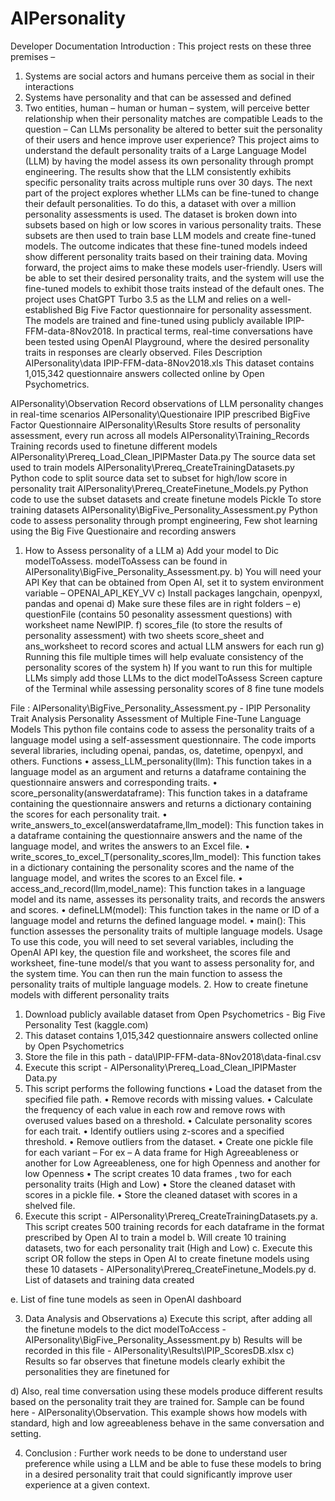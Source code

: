 # AIPersonality
Developer Documentation
Introduction : 
This project rests on these three premises – 
1.	Systems are social actors and humans perceive them as social in their interactions
2.	Systems have personality and that can be assessed and defined
3.	Two entities, human – human or human – system, will perceive better relationship when their personality matches are compatible
Leads to the question – Can LLMs personality be altered to better suit the personality of their users and hence improve user experience?
This project aims to understand the default personality traits of a Large Language Model (LLM) by having the model assess its own personality through prompt engineering. The results show that the LLM consistently exhibits specific personality traits across multiple runs over 30 days.
The next part of the project explores whether LLMs can be fine-tuned to change their default personalities. To do this, a dataset with over a million personality assessments is used. The dataset is broken down into subsets based on high or low scores in various personality traits. These subsets are then used to train base LLM models and create fine-tuned models. The outcome indicates that these fine-tuned models indeed show different personality traits based on their training data.
Moving forward, the project aims to make these models user-friendly. Users will be able to set their desired personality traits, and the system will use the fine-tuned models to exhibit those traits instead of the default ones. The project uses ChatGPT Turbo 3.5 as the LLM and relies on a well-established Big Five Factor questionnaire for personality assessment. The models are trained and fine-tuned using publicly available IPIP-FFM-data-8Nov2018.
In practical terms, real-time conversations have been tested using OpenAI Playground, where the desired personality traits in responses are clearly observed.
Files	Description
AIPersonality\data	IPIP-FFM-data-8Nov2018.xls
This dataset contains 1,015,342 questionnaire answers collected online by Open Psychometrics.

AIPersonality\Observation	Record observations of LLM personality changes in real-time scenarios
AIPersonality\Questionaire	IPIP prescribed BigFive Factor Questionnaire
AIPersonality\Results	Store results of personality assessment, every run across all models
AIPersonality\Training_Records	Training records used to finetune different models
AIPersonality\Prereq_Load_Clean_IPIPMaster Data.py	The source data set used to train models
AIPersonality\Prereq_CreateTrainingDatasets.py	Python code to split source data set to subset for high/low score in personality trait
AIPersonality\Prereq_CreateFinetune_Models.py	Python code to use the subset datasets and create finetune models
Pickle	To store training datasets
AIPersonality\BigFive_Personality_Assessment.py	Python code to assess personality through prompt engineering, Few shot learning using the Big Five Questionaire and recording answers
1.	How to Assess personality of a LLM
a)	Add your model to Dic modelToAssess. modelToAssess can be found in AIPersonality\BigFive_Personality_Assessment.py.
b)	You will need your API Key that can be obtained from Open AI, set it to system environment variable – OPENAI_API_KEY_VV
c)	Install packages langchain, openpyxl, pandas and openai 
d)	Make sure these files are in right folders – 
e)	questionFile (contains 50 pesonality assessment questions) with worksheet name NewIPIP.
f)	scores_file (to store the results of personality assessment) with two sheets score_sheet and ans_worksheet to record scores and actual LLM answers for each run
g)	Running this file multiple times will help evaluate consistency of the personality scores of the system
h)	If you want to run this for multiple LLMs simply add those LLMs to the dict modelToAssess
Screen capture of the Terminal while assessing personality scores of 8 fine tune models
 
File : AIPersonality\BigFive_Personality_Assessment.py - IPIP Personality Trait Analysis
Personality Assessment of Multiple Fine-Tune Language Models
This python file contains code to assess the personality traits of a language model using a self-assessment questionnaire. The code imports several libraries, including openai, pandas, os, datetime, openpyxl, and others.
Functions
•	assess_LLM_personality(llm): This function takes in a language model as an argument and returns a dataframe containing the questionnaire answers and corresponding traits.
•	score_personality(answerdataframe): This function takes in a dataframe containing the questionnaire answers and returns a dictionary containing the scores for each personality trait.
•	write_answers_to_excel(answerdataframe,llm_model): This function takes in a dataframe containing the questionnaire answers and the name of the language model, and writes the answers to an Excel file.
•	write_scores_to_excel_T(personality_scores,llm_model): This function takes in a dictionary containing the personality scores and the name of the language model, and writes the scores to an Excel file.
•	access_and_record(llm,model_name): This function takes in a language model and its name, assesses its personality traits, and records the answers and scores.
•	defineLLM(model): This function takes in the name or ID of a language model and returns the defined language model.
•	main(): This function assesses the personality traits of multiple language models.
Usage
To use this code, you will need to set several variables, including the OpenAI API key, the question file and worksheet, the scores file and worksheet, fine-tune model/s that you want to assess personality for, and the system time. You can then run the main function to assess the personality traits of multiple language models.
2.	How to create finetune models with different personality traits
1.	Download publicly available dataset from Open Psychometrics - Big Five Personality Test (kaggle.com)
2.	This dataset contains 1,015,342 questionnaire answers collected online by Open Psychometrics
3.	Store the file in this path - data\IPIP-FFM-data-8Nov2018\data-final.csv
4.	Execute this script - AIPersonality\Prereq_Load_Clean_IPIPMaster Data.py
5.	This script performs the following functions
•	Load the dataset from the specified file path.
•	Remove records with missing values.
•	Calculate the frequency of each value in each row and remove rows with overused values based on a threshold.
•	Calculate personality scores for each trait.
•	Identify outliers using z-scores and a specified threshold.
•	Remove outliers from the dataset.
•	Create one pickle file for each variant – For ex – A data frame for High Agreeableness or another for Low Agreeableness, one for high Openness and another for low Openness
•	The script creates 10 data frames , two for each personality traits (High and Low)
•	Store the cleaned dataset with scores in a pickle file.
•	Store the cleaned dataset with scores in a shelved file.
6.	Execute this script - AIPersonality\Prereq_CreateTrainingDatasets.py
a.	This script creates 500 training records for each dataframe in the format prescribed by Open AI to train a model
b.	Will create 10 training datasets, two for each personality trait (High and Low)
c.	Execute this script OR follow the steps in Open AI to create finetune models using these 10 datasets - AIPersonality\Prereq_CreateFinetune_Models.py
d.	List of datasets and training data created 
 
e.	List of fine tune models as seen in OpenAI dashboard
 
3.	Data Analysis and Observations
a)	Execute this script, after adding all the finetune models to the dict modelToAccess - AIPersonality\BigFive_Personality_Assessment.py
b)	Results will be recorded in this file - AIPersonality\Results\IPIP_ScoresDB.xlsx
c)	Results so far observes that finetune models clearly exhibit the personalities they are finetuned for
 
d)	Also, real time conversation using these models produce different results based on the personality trait they are trained for. Sample can be found here - AIPersonality\Observation. This example shows how models with standard, high and low agreeableness behave in the same conversation and setting.
 
4.	Conclusion : 
Further work needs to be done to understand user preference while using a LLM and be able to fuse these models to bring in a desired personality trait that could significantly improve user experience at a given context.
